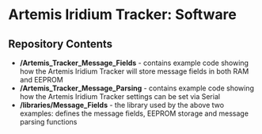 # Artemis Iridium Tracker: Software

## Repository Contents
- **/Artemis_Tracker_Message_Fields** - contains example code showing how the Artemis Iridium Tracker will store message fields in both RAM and EEPROM
- **/Artemis_Tracker_Message_Parsing** - contains example code showing how the Artemis Iridium Tracker settings can be set via Serial
- **/libraries/Message_Fields** - the library used by the above two examples: defines the message fields, EEPROM storage and message parsing functions






